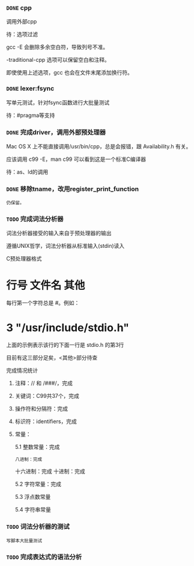 
### `DONE` cpp

   调用外部cpp

   待：选项过滤

   gcc -E 会删除多余空白符，导致列号不准。

   -traditional-cpp 选项可以保留空白和注释。

   即使使用上述选项，gcc 也会在文件末尾添加换行符。

### `DONE` lexer:fsync

   写单元测试，针对fsync函数进行大批量测试
   
   待：#pragma等支持

### `DONE` 完成driver，调用外部预处理器

   Mac OS X 上不能直接调用/usr/bin/cpp，总是会报错，跟 Availability.h 有关。

   应该调用 c99 -E，man c99 可以看到这是一个标准C编译器

   待：as、ld的调用

### `DONE` 移除tname，改用register_print_function

    仍保留。


### `TODO` 完成词法分析器

   词法分析器接受的输入来自于预处理器的输出

   遵循UNIX哲学，词法分析器从标准输入(stdin)读入
   
   C预处理器格式

   # 行号 文件名 其他

   每行第一个字符总是 #。例如：

   # 3 "/usr/include/stdio.h" 

   上面的示例表示该行的下面一行是 stdio.h 的第3行

   目前有这三部分足矣，<其他>部分待查

   完成情况统计

   1. 注释：// 和 /###/，完成
   2. 关键词：C99共37个，完成
   3. 操作符和分隔符：完成
   4. 标识符：identifiers，完成
   5. 常量：
   
      5.1 整数常量：完成

      	  八进制：完成
	  十六进制：完成
	  十进制：完成

      5.2 字符常量：完成

      5.3 浮点数常量

      5.4 字符串常量

### `TODO` 词法分析器的测试

    写脚本大批量测试


### `TODO` 完成表达式的语法分析
